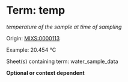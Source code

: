 # Term: temp

*temperature of the sample at time of sampling*

Origin: [MIXS:0000113](https://w3id.org/mixs/0000113)

Example: 20.454 °C

Sheet(s) containing term: water_sample_data

**Optional or context dependent**